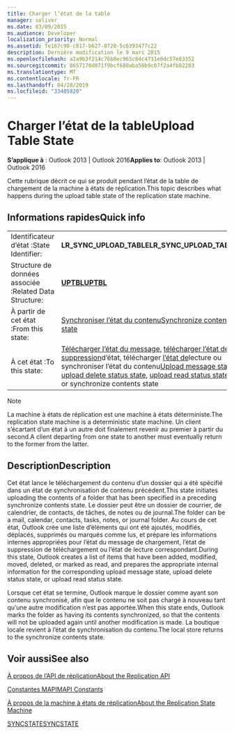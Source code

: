 ```yaml
---
title: Charger l’état de la table
manager: soliver
ms.date: 03/09/2015
ms.audience: Developer
localization_priority: Normal
ms.assetid: fe167c90-c817-b627-0728-5c6393477c22
description: Dernière modification le 9 mars 2015
ms.openlocfilehash: a2a9b3f214c76b8ec965c84c4731e0dc57e83352
ms.sourcegitcommit: 8657170d071f9bcf680aba50b9c07f2a4fb82283
ms.translationtype: MT
ms.contentlocale: fr-FR
ms.lasthandoff: 04/28/2019
ms.locfileid: "33405820"
---
```

# <a name="upload-table-state"></a><span data-ttu-id="6600d-103">Charger l’état de la table</span><span class="sxs-lookup"><span data-stu-id="6600d-103">Upload Table State</span></span>

  
  
<span data-ttu-id="6600d-104">**S’applique à** : Outlook 2013 | Outlook 2016</span><span class="sxs-lookup"><span data-stu-id="6600d-104">**Applies to**: Outlook 2013 | Outlook 2016</span></span> 
  
 <span data-ttu-id="6600d-105">Cette rubrique décrit ce qui se produit pendant l’état de la table de chargement de la machine à états de réplication.</span><span class="sxs-lookup"><span data-stu-id="6600d-105">This topic describes what happens during the upload table state of the replication state machine.</span></span> 
  
## <a name="quick-info"></a><span data-ttu-id="6600d-106">Informations rapides</span><span class="sxs-lookup"><span data-stu-id="6600d-106">Quick info</span></span>

|||
|:-----|:-----|
|<span data-ttu-id="6600d-107">Identificateur d’état :</span><span class="sxs-lookup"><span data-stu-id="6600d-107">State Identifier:</span></span>  <br/> |<span data-ttu-id="6600d-108">**LR_SYNC_UPLOAD_TABLE**</span><span class="sxs-lookup"><span data-stu-id="6600d-108">**LR_SYNC_UPLOAD_TABLE**</span></span> <br/> |
|<span data-ttu-id="6600d-109">Structure de données associée :</span><span class="sxs-lookup"><span data-stu-id="6600d-109">Related Data Structure:</span></span>  <br/> |<span data-ttu-id="6600d-110">**[UPTBL](uptbl.md)**</span><span class="sxs-lookup"><span data-stu-id="6600d-110">**[UPTBL](uptbl.md)**</span></span> <br/> |
|<span data-ttu-id="6600d-111">À partir de cet état :</span><span class="sxs-lookup"><span data-stu-id="6600d-111">From this state:</span></span>  <br/> |[<span data-ttu-id="6600d-112">Synchroniser l’état du contenu</span><span class="sxs-lookup"><span data-stu-id="6600d-112">Synchronize contents state</span></span>](synchronize-contents-state.md) <br/> |
|<span data-ttu-id="6600d-113">À cet état :</span><span class="sxs-lookup"><span data-stu-id="6600d-113">To this state:</span></span>  <br/> |<span data-ttu-id="6600d-114">[Télécharger l’état du message,](upload-message-state.md) [télécharger l’état de suppression](upload-delete-status-state.md)d’état, télécharger [l’état de](upload-read-status-state.md)lecture ou synchroniser l’état du contenu</span><span class="sxs-lookup"><span data-stu-id="6600d-114">[Upload message state](upload-message-state.md), [upload delete status state](upload-delete-status-state.md), [upload read status state](upload-read-status-state.md), or synchronize contents state</span></span>  <br/> |
   
> [!NOTE]
> <span data-ttu-id="6600d-115">La machine à états de réplication est une machine à états déterministe.</span><span class="sxs-lookup"><span data-stu-id="6600d-115">The replication state machine is a deterministic state machine.</span></span> <span data-ttu-id="6600d-116">Un client s’écartant d’un état à un autre doit finalement revenir au premier à partir du second.</span><span class="sxs-lookup"><span data-stu-id="6600d-116">A client departing from one state to another must eventually return to the former from the latter.</span></span> 
  
## <a name="description"></a><span data-ttu-id="6600d-117">Description</span><span class="sxs-lookup"><span data-stu-id="6600d-117">Description</span></span>

<span data-ttu-id="6600d-118">Cet état lance le téléchargement du contenu d’un dossier qui a été spécifié dans un état de synchronisation de contenu précédent.</span><span class="sxs-lookup"><span data-stu-id="6600d-118">This state initiates uploading the contents of a folder that has been specified in a preceding synchronize contents state.</span></span> <span data-ttu-id="6600d-119">Le dossier peut être un dossier de courrier, de calendrier, de contacts, de tâches, de notes ou de journal.</span><span class="sxs-lookup"><span data-stu-id="6600d-119">The folder can be a mail, calendar, contacts, tasks, notes, or journal folder.</span></span> <span data-ttu-id="6600d-120">Au cours de cet état, Outlook crée une liste d’éléments qui ont été ajoutés, modifiés, déplacés, supprimés ou marqués comme lus, et prépare les informations internes appropriées pour l’état du message de chargement, l’état de suppression de téléchargement ou l’état de lecture correspondant.</span><span class="sxs-lookup"><span data-stu-id="6600d-120">During this state, Outlook creates a list of items that have been added, modified, moved, deleted, or marked as read, and prepares the appropriate internal information for the corresponding upload message state, upload delete status state, or upload read status state.</span></span>
  
<span data-ttu-id="6600d-121">Lorsque cet état se termine, Outlook marque le dossier comme ayant son contenu synchronisé, afin que le contenu ne soit pas chargé à nouveau tant qu’une autre modification n’est pas apportée.</span><span class="sxs-lookup"><span data-stu-id="6600d-121">When this state ends, Outlook marks the folder as having its contents synchronized, so that the contents will not be uploaded again until another modification is made.</span></span> <span data-ttu-id="6600d-122">La boutique locale revient à l’état de synchronisation du contenu.</span><span class="sxs-lookup"><span data-stu-id="6600d-122">The local store returns to the synchronize contents state.</span></span>
  
## <a name="see-also"></a><span data-ttu-id="6600d-123">Voir aussi</span><span class="sxs-lookup"><span data-stu-id="6600d-123">See also</span></span>



[<span data-ttu-id="6600d-124">À propos de l’API de réplication</span><span class="sxs-lookup"><span data-stu-id="6600d-124">About the Replication API</span></span>](about-the-replication-api.md)
  
[<span data-ttu-id="6600d-125">Constantes MAPI</span><span class="sxs-lookup"><span data-stu-id="6600d-125">MAPI Constants</span></span>](mapi-constants.md)
  
[<span data-ttu-id="6600d-126">À propos de la machine à états de réplication</span><span class="sxs-lookup"><span data-stu-id="6600d-126">About the Replication State Machine</span></span>](about-the-replication-state-machine.md)
  
[<span data-ttu-id="6600d-127">SYNCSTATE</span><span class="sxs-lookup"><span data-stu-id="6600d-127">SYNCSTATE</span></span>](syncstate.md)

